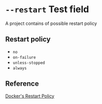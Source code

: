 # `--restart` Test field

A project contains of possible restart policy

## Restart policy

- `no`
- `on-failure`
- `unless-stopped`
- `always`

## Reference

[Docker's Restart Policy](https://blog.codeship.com/ensuring-containers-are-always-running-with-dockers-restart-policy/)
